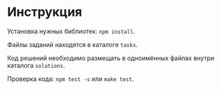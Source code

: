 # Инструкция

Установка нужных библиотек: `npm install`.

Файлы заданий находятся в каталоге `tasks`.

Код решений необходимо размещать в одноимённых файлах внутри каталога `solutions`.

Проверка кода: `npm test -s` или `make test`.